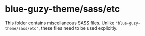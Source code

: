 # blue-guzy-theme/sass/etc

This folder contains miscellaneous SASS files. Unlike `"blue-guzy-theme/sass/etc"`, these files
need to be used explicitly.
